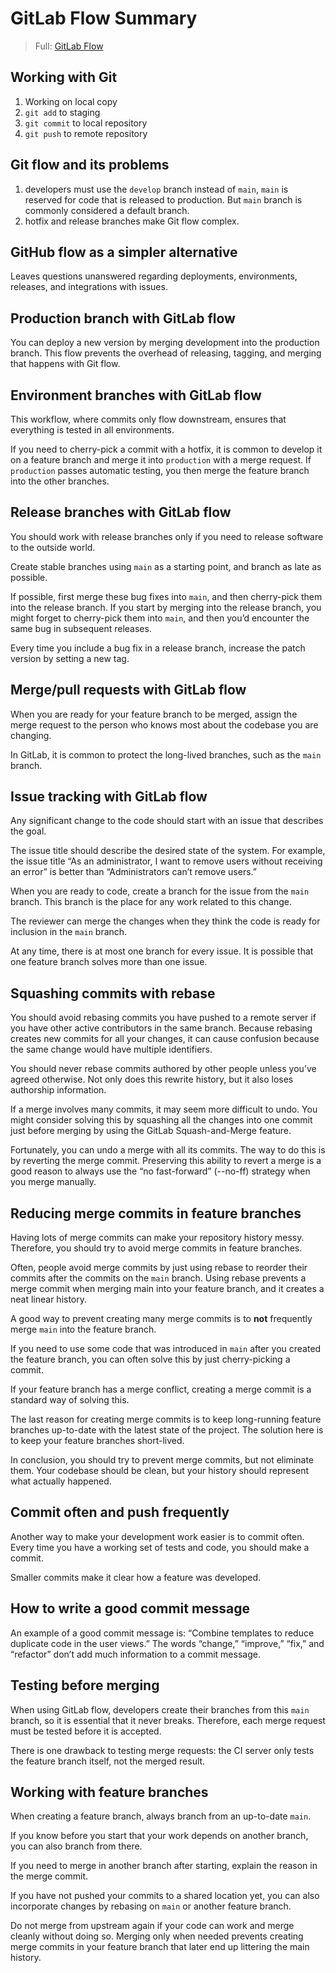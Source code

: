 # GitLab Flow Summary

> Full: [GitLab Flow](README.md)

## Working with Git

1. Working on local copy
2. `git add` to staging
3. `git commit` to local repository
4. `git push` to remote repository

## Git flow and its problems

1. developers must use the `develop` branch instead of `main`, `main` is
    reserved for code that is released to production. But `main` branch is
    commonly considered a default branch.
2. hotfix and release branches make Git flow complex.

## GitHub flow as a simpler alternative

Leaves questions unanswered regarding deployments, environments, releases, and
integrations with issues.

## Production branch with GitLab flow

You can deploy a new version by merging development into the production branch.
This flow prevents the overhead of releasing, tagging, and merging that happens
with Git flow.

## Environment branches with GitLab flow

This workflow, where commits only flow downstream, ensures that everything is
tested in all environments.

If you need to cherry-pick a commit with a hotfix, it is common to develop it
on a feature branch and merge it into `production` with a merge request. If
`production` passes automatic testing, you then merge the feature branch into
the other branches.

## Release branches with GitLab flow

You should work with release branches only if you need to release software to
the outside world.

Create stable branches using `main` as a starting point, and branch as late as
possible.

If possible, first merge these bug fixes into `main`, and then cherry-pick them
into the release branch. If you start by merging into the release branch, you
might forget to cherry-pick them into `main`, and then you’d encounter the same
bug in subsequent releases.

Every time you include a bug fix in a release branch, increase the patch
version by setting a new tag.

## Merge/pull requests with GitLab flow

When you are ready for your feature branch to be merged, assign the merge
request to the person who knows most about the codebase you are changing.

In GitLab, it is common to protect the long-lived branches, such as the `main`
branch.

## Issue tracking with GitLab flow

Any significant change to the code should start with an issue that describes
the goal.

The issue title should describe the desired state of the system. For example,
the issue title “As an administrator, I want to remove users without receiving
an error” is better than “Administrators can’t remove users.”

When you are ready to code, create a branch for the issue from the `main`
branch. This branch is the place for any work related to this change.

The reviewer can merge the changes when they think the code is ready for
inclusion in the `main` branch.

At any time, there is at most one branch for every issue. It is possible that
one feature branch solves more than one issue.

## Squashing commits with rebase

You should avoid rebasing commits you have pushed to a remote server if you
have other active contributors in the same branch. Because rebasing creates new
commits for all your changes, it can cause confusion because the same change
would have multiple identifiers.

You should never rebase commits authored by other people unless you’ve agreed
otherwise. Not only does this rewrite history, but it also loses authorship
information.

If a merge involves many commits, it may seem more difficult to undo. You might
consider solving this by squashing all the changes into one commit just before
merging by using the GitLab Squash-and-Merge feature.

Fortunately, you can undo a merge with all its commits. The way to do this is
by reverting the merge commit. Preserving this ability to revert a merge is a
good reason to always use the “no fast-forward” (--no-ff) strategy when you
merge manually.

## Reducing merge commits in feature branches

Having lots of merge commits can make your repository history messy. Therefore,
you should try to avoid merge commits in feature branches.

Often, people avoid merge commits by just using rebase to reorder their commits
after the commits on the `main` branch. Using rebase prevents a merge commit
when merging main into your feature branch, and it creates a neat linear
history.

A good way to prevent creating many merge commits is to **not** frequently merge
`main` into the feature branch.

If you need to use some code that was introduced in `main` after you created
the feature branch, you can often solve this by just cherry-picking a commit.

If your feature branch has a merge conflict, creating a merge commit is a
standard way of solving this.

The last reason for creating merge commits is to keep long-running feature
branches up-to-date with the latest state of the project. The solution here is
to keep your feature branches short-lived.

In conclusion, you should try to prevent merge commits, but not eliminate them.
Your codebase should be clean, but your history should represent what actually
happened.

## Commit often and push frequently

Another way to make your development work easier is to commit often. Every time
you have a working set of tests and code, you should make a commit.

Smaller commits make it clear how a feature was developed.

## How to write a good commit message

An example of a good commit message is: “Combine templates to reduce duplicate
code in the user views.” The words “change,” “improve,” “fix,” and “refactor”
don’t add much information to a commit message.

## Testing before merging

When using GitLab flow, developers create their branches from this `main`
branch, so it is essential that it never breaks. Therefore, each merge request
must be tested before it is accepted.

There is one drawback to testing merge requests: the CI server only tests the
feature branch itself, not the merged result.

## Working with feature branches

When creating a feature branch, always branch from an up-to-date `main`.

If you know before you start that your work depends on another branch, you can
also branch from there.

If you need to merge in another branch after starting, explain the reason in
the merge commit.

If you have not pushed your commits to a shared location yet, you can also
incorporate changes by rebasing on `main` or another feature branch.

Do not merge from upstream again if your code can work and merge cleanly
without doing so. Merging only when needed prevents creating merge commits in
your feature branch that later end up littering the main history.
